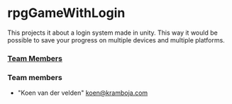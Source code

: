 # rpgGameWithLogin

This projects it about a login system made in unity. This way it would be possible to save your progress on multiple devices and multiple platforms.

### [Team Members](#team-members)

### <a name="team-members"></a> Team members
* "Koen van der velden" <koen@kramboja.com>
